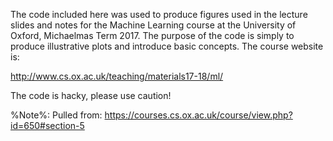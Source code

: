 The code included here was used to produce figures used in the lecture slides and notes for the Machine Learning course at the University of Oxford, Michaelmas Term 2017. The purpose of the code is simply to produce illustrative plots and introduce basic concepts. The course website is:

http://www.cs.ox.ac.uk/teaching/materials17-18/ml/

The code is hacky, please use caution!

%Note%: Pulled from: https://courses.cs.ox.ac.uk/course/view.php?id=650#section-5

